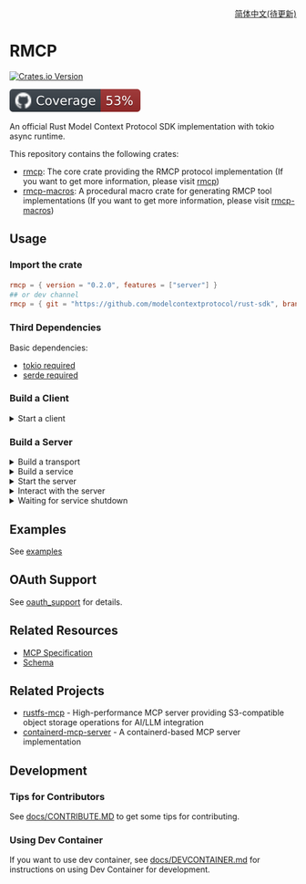 <div align = "right">
<a href="docs/readme/README.zh-cn.md">简体中文(待更新)</a>
</div>

# RMCP

[![Crates.io Version](https://img.shields.io/crates/v/rmcp)](https://crates.io/crates/rmcp)

<!-- ![Release status](https://github.com/modelcontextprotocol/rust-sdk/actions/workflows/release.yml/badge.svg) -->

<!-- [![docs.rs](todo)](todo) -->

![Coverage](https://raw.githubusercontent.com/modelcontextprotocol/rust-sdk/refs/heads/main/docs/coverage.svg)

An official Rust Model Context Protocol SDK implementation with tokio async runtime.

This repository contains the following crates:

* [rmcp](https://github.com/modelcontextprotocol/rust-sdk/tree/main/crates/rmcp): The core crate providing the RMCP protocol implementation (If you want to get more information, please visit [rmcp](https://github.com/modelcontextprotocol/rust-sdk/tree/main/crates/rmcp/README.md))
* [rmcp-macros](https://github.com/modelcontextprotocol/rust-sdk/tree/main/crates/rmcp-macros): A procedural macro crate for generating RMCP tool implementations (If you want to get more information, please visit [rmcp-macros](https://github.com/modelcontextprotocol/rust-sdk/tree/main/crates/rmcp-macros/README.md))

## Usage

### Import the crate

```toml
rmcp = { version = "0.2.0", features = ["server"] }
## or dev channel
rmcp = { git = "https://github.com/modelcontextprotocol/rust-sdk", branch = "main" }
```

### Third Dependencies

Basic dependencies:

* [tokio required](https://github.com/tokio-rs/tokio)
* [serde required](https://github.com/serde-rs/serde)

### Build a Client

<details>
<summary>Start a client</summary>

```rust, ignore
use rmcp::{ServiceExt, transport::{TokioChildProcess, ConfigureCommandExt}};
use tokio::process::Command;

#[tokio::main]
async fn main() -> Result<(), Box<dyn std::error::Error>> {
    let client = ().serve(TokioChildProcess::new(Command::new("npx").configure(|cmd| {
        cmd.arg("-y").arg("@modelcontextprotocol/server-everything");
    }))?).await?;
    Ok(())
}
```

</details>

### Build a Server

<details>
<summary>Build a transport</summary>

```rust, ignore
use tokio::io::{stdin, stdout};
let transport = (stdin(), stdout());
```

</details>

<details>
<summary>Build a service</summary>

You can easily build a service by using [`ServerHandler`](https://github.com/modelcontextprotocol/rust-sdk/tree/main/crates/rmcp/src/handler/server.rs) or [`ClientHandler`](https://github.com/modelcontextprotocol/rust-sdk/tree/main/crates/rmcp/src/handler/client.rs).

```rust, ignore
let service = common::counter::Counter::new();
```

</details>

<details>
<summary>Start the server</summary>

```rust, ignore
// this call will finish the initialization process
let server = service.serve(transport).await?;
```

</details>

<details>
<summary>Interact with the server</summary>

Once the server is initialized, you can send requests or notifications:

```rust, ignore
// request
let roots = server.list_roots().await?;

// or send notification
server.notify_cancelled(...).await?;
```

</details>

<details>
<summary>Waiting for service shutdown</summary>

```rust, ignore
let quit_reason = server.waiting().await?;
// or cancel it
let quit_reason = server.cancel().await?;
```

</details>

## Examples

See [examples](https://github.com/modelcontextprotocol/rust-sdk/tree/main/examples/README.md)

## OAuth Support

See [oauth\_support](https://github.com/modelcontextprotocol/rust-sdk/tree/main/docs/OAUTH_SUPPORT.md) for details.

## Related Resources

* [MCP Specification](https://spec.modelcontextprotocol.io/specification/2024-11-05/)
* [Schema](https://github.com/modelcontextprotocol/specification/blob/main/schema/2024-11-05/schema.ts)

## Related Projects

* [rustfs-mcp](https://github.com/rustfs/rustfs/tree/main/crates/mcp) - High-performance MCP server providing S3-compatible object storage operations for AI/LLM integration
* [containerd-mcp-server](https://github.com/jokemanfire/mcp-containerd) - A containerd-based MCP server implementation

## Development

### Tips for Contributors

See [docs/CONTRIBUTE.MD](https://github.com/modelcontextprotocol/rust-sdk/tree/main/docs/CONTRIBUTE.MD) to get some tips for contributing.

### Using Dev Container

If you want to use dev container, see [docs/DEVCONTAINER.md](https://github.com/modelcontextprotocol/rust-sdk/tree/main/docs/DEVCONTAINER.md) for instructions on using Dev Container for development.
